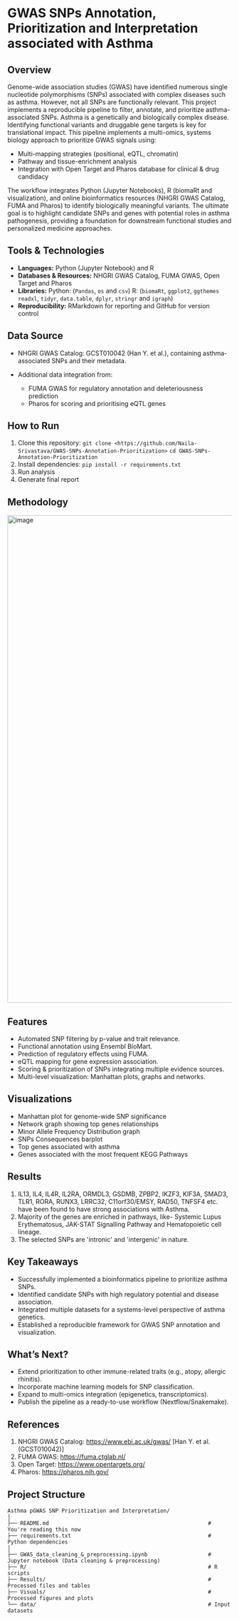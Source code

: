 # GWAS SNPs Annotation, Prioritization and Interpretation associated with Asthma

## Overview

Genome-wide association studies (GWAS) have identified numerous single nucleotide polymorphisms (SNPs) associated with complex diseases such as asthma. However, not all SNPs are functionally relevant. This project implements a reproducible pipeline to filter, annotate, and prioritize asthma-associated SNPs.
Asthma is a genetically and biologically complex disease. Identifying functional variants and druggable gene targets is key for translational impact. This pipeline implements a multi-omics, systems biology approach to prioritize GWAS signals using:

- Multi-mapping strategies (positional, eQTL, chromatin)
- Pathway and tissue-enrichment analysis
- Integration with Open Target and Pharos database for clinical & drug candidacy

The workflow integrates Python (Jupyter Notebooks), R (biomaRt and visualization), and online bioinformatics resources (NHGRI GWAS Catalog, FUMA and Pharos) to identify biologically meaningful variants. The ultimate goal is to highlight candidate SNPs and genes with potential roles in asthma pathogenesis, providing a foundation for downstream functional studies and personalized medicine approaches.

## Tools & Technologies

- **Languages:** Python (Jupyter Notebook) and R
- **Databases & Resources:** NHGRI GWAS Catalog, FUMA GWAS, Open Target and Pharos 
- **Libraries:**
  Python: (`Pandas`, `os` and `csv`)
  R: (`biomaRt`, `ggplot2`, `ggthemes` `readxl`, `tidyr`, `data.table`, `dplyr`, `stringr` and `igraph`)
- **Reproducibility:** RMarkdown for reporting and GitHub for version control

## Data Source

- NHGRI GWAS Catalog: GCST010042 (Han Y. et al.), containing asthma-associated SNPs and their metadata.

- Additional data integration from:
  - FUMA GWAS for regulatory annotation and deleteriousness prediction
  - Pharos for scoring and prioritising eQTL genes
 
## How to Run

1. Clone this repository: `git clone <https://github.com/Naila-Srivastava/GWAS-SNPs-Annotation-Prioritization>`
                          `cd GWAS-SNPs-Annotation-Prioritization`
2. Install dependencies: `pip install -r requirements.txt`
3. Run analysis
4. Generate final report

## Methodology

<img width="802" height="1093" alt="image" src="https://github.com/user-attachments/assets/a2297018-85af-4951-a4fb-e022ade0c5a1" />

## Features

- Automated SNP filtering by p-value and trait relevance.
- Functional annotation using Ensembl BioMart.
- Prediction of regulatory effects using FUMA.
- eQTL mapping for gene expression association.
- Scoring & prioritization of SNPs integrating multiple evidence sources.
- Multi-level visualization: Manhattan plots, graphs and networks.

## Visualizations

* Manhattan plot for genome-wide SNP significance
* Network graph showing top genes relationships
* Minor Allele Frequency Distribution graph
* SNPs Consequences barplot
* Top genes associated with asthma
* Genes associated with the most frequent KEGG Pathways

## Results

1. IL13, IL4, IL4R, IL2RA, ORMDL3, GSDMB, ZPBP2, IKZF3, KIF3A, SMAD3, TLR1, RORA, RUNX3, LRRC32, C11orf30/EMSY, RAD50, TNFSF4 etc. have been found to have strong associations with Asthma.
2. Majority of the genes are enriched in pathways, like- Systemic Lupus Erythematosus, JAK-STAT Signalling Pathway and Hematopoietic cell lineage.
3. The selected SNPs are 'intronic' and 'intergenic' in nature.

## Key Takeaways

- Successfully implemented a bioinformatics pipeline to prioritize asthma SNPs.
- Identified candidate SNPs with high regulatory potential and disease association.
- Integrated multiple datasets for a systems-level perspective of asthma genetics.
- Established a reproducible framework for GWAS SNP annotation and visualization.

## What’s Next?

- Extend prioritization to other immune-related traits (e.g., atopy, allergic rhinitis).
- Incorporate machine learning models for SNP classification.
- Expand to multi-omics integration (epigenetics, transcriptomics).
- Publish the pipeline as a ready-to-use workflow (Nextflow/Snakemake).

## References

1. NHGRI GWAS Catalog: https://www.ebi.ac.uk/gwas/ [Han Y. et al. (GCST010042)]
2. FUMA GWAS: https://fuma.ctglab.nl/
3. Open Target: https://www.opentargets.org/
4. Pharos: https://pharos.nih.gov/

## Project Structure

```plaintext
Asthma pGWAS SNP Prioritization and Interpretation/  
│
├── README.md                                                  # You're reading this now   
├── requirements.txt                                           # Python dependencies   
│
├── GWAS_data_cleaning_&_preprocessing.ipynb                   # Jupyter notebook (Data cleaning & preprocessing)  
├── R/                                                         # R scripts     
├── Results/                                                   # Processed files and tables
├── Visuals/                                                   # Processed figures and plots  
└── data/                                                      # Input datasets  
